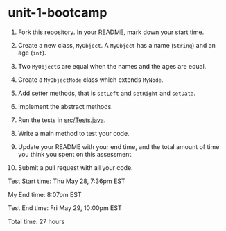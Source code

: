 # unit-1-bootcamp

1. Fork this repository. In your README, mark down your start time.

2. Create a new class, `MyObject`. A `MyObject` has a name (`String`) and an age (`int`).

3. Two `MyObject`s are equal when the names and the ages are equal.

4. Create a `MyObjectNode` class which extends `MyNode`.

5. Add setter methods, that is `setLeft` and `setRight` and `setData`.

6. Implement the abstract methods.

7. Run the tests in [src/Tests.java](src/Tests.java).

8. Write a main method to test your code.

9. Update your README with your end time, and the total amount of time you think you spent on this assessment.

10. Submit a pull request with all your code.


Test Start time: Thu May 28, 7:36pm EST

My End time: 8:07pm EST

Test End time: Fri May 29, 10:00pm EST

Total time: 27 hours
